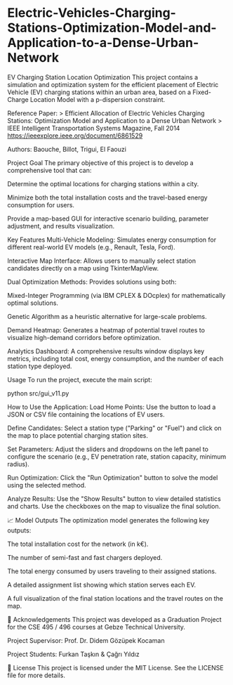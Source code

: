 # Electric-Vehicles-Charging-Stations-Optimization-Model-and-Application-to-a-Dense-Urban-Network

 EV Charging Station Location Optimization
This project contains a simulation and optimization system for the efficient placement of Electric Vehicle (EV) charging stations within an urban area, based on a Fixed-Charge Location Model with a p-dispersion constraint.

 Reference Paper: > Efficient Allocation of Electric Vehicles Charging Stations: Optimization Model and Application to a Dense Urban Network > IEEE Intelligent Transportation Systems Magazine, Fall 2014  https://ieeexplore.ieee.org/document/6861529

Authors: Baouche, Billot, Trigui, El Faouzi

Project Goal
The primary objective of this project is to develop a comprehensive tool that can:

Determine the optimal locations for charging stations within a city.

Minimize both the total installation costs and the travel-based energy consumption for users.

Provide a map-based GUI for interactive scenario building, parameter adjustment, and results visualization.

 Key Features
 Multi-Vehicle Modeling: Simulates energy consumption for different real-world EV models (e.g., Renault, Tesla, Ford).

 Interactive Map Interface: Allows users to manually select station candidates directly on a map using TkinterMapView.

 Dual Optimization Methods: Provides solutions using both:

Mixed-Integer Programming (via IBM CPLEX & DOcplex) for mathematically optimal solutions.

Genetic Algorithm as a heuristic alternative for large-scale problems.

 Demand Heatmap: Generates a heatmap of potential travel routes to visualize high-demand corridors before optimization.

 Analytics Dashboard: A comprehensive results window displays key metrics, including total cost, energy consumption, and the number of each station type deployed.

 Usage
To run the project, execute the main script:

python src/gui_v11.py

How to Use the Application:
Load Home Points: Use the button to load a JSON or CSV file containing the locations of EV users.

Define Candidates: Select a station type ("Parking" or "Fuel") and click on the map to place potential charging station sites.

Set Parameters: Adjust the sliders and dropdowns on the left panel to configure the scenario (e.g., EV penetration rate, station capacity, minimum radius).

Run Optimization: Click the "Run Optimization" button to solve the model using the selected method.

Analyze Results: Use the "Show Results" button to view detailed statistics and charts. Use the checkboxes on the map to visualize the final solution.


📈 Model Outputs
The optimization model generates the following key outputs:

The total installation cost for the network (in k€).

The number of semi-fast and fast chargers deployed.

The total energy consumed by users traveling to their assigned stations.

A detailed assignment list showing which station serves each EV.

A full visualization of the final station locations and the travel routes on the map.

🤝 Acknowledgements
This project was developed as a Graduation Project for the CSE 495 / 496 courses at Gebze Technical University.

Project Supervisor: Prof. Dr. Didem Gözüpek Kocaman

Project Students: Furkan Taşkın & Çağrı Yıldız

📄 License
This project is licensed under the MIT License. See the LICENSE file for more details.
